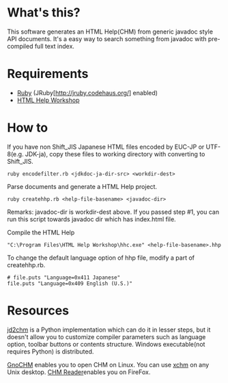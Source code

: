 # What's this?

This software generates an HTML Help(CHM) from generic javadoc style API documents.
It's a easy way to search something from javadoc with pre-compiled full text index.

# Requirements

- [Ruby](http://www.ruby-lang.org/) (JRuby[http://jruby.codehaus.org/] enabled)
- [HTML Help Workshop](http://msdn.microsoft.com/en-us/library/ms669985.aspx)

# How to

If you have non Shift_JIS Japanese HTML files encoded by EUC-JP or UTF-8(e.g. JDK-ja), copy these files to working directory with converting to Shift_JIS.

```
ruby encodefilter.rb <jdkdoc-ja-dir-src> <workdir-dest>
```

Parse documents and generate a HTML Help project.

```
ruby createhhp.rb <help-file-basename> <javadoc-dir>
```

Remarks: javadoc-dir is workdir-dest above. If you passed step #1, you can run this script towards javadoc dir which has index.html file.

Compile the HTML Help

```
"C:\Program Files\HTML Help Workshop\hhc.exe" <help-file-basename>.hhp
```

To change the default language option of hhp file, modify a part of createhhp.rb.

```
# file.puts "Language=0x411 Japanese"
file.puts "Language=0x409 English (U.S.)"
```

# Resources
[jd2chm](http://www.burgaud.com/jd2chm/) is a Python implementation which can do it in lesser steps, but it doesn't allow you to customize compiler parameters such as language option, toolbar buttons or contents structure. Windows executable(not requires Python) is distributed.

[GnoCHM](http://gnochm.sourceforge.net/) enables you to open CHM on Linux. You can use [xchm](http://xchm.sourceforge.net/) on any Unix desktop. [CHM Reader](https://addons.mozilla.org/firefox/addon/3235)enables you on FireFox.
